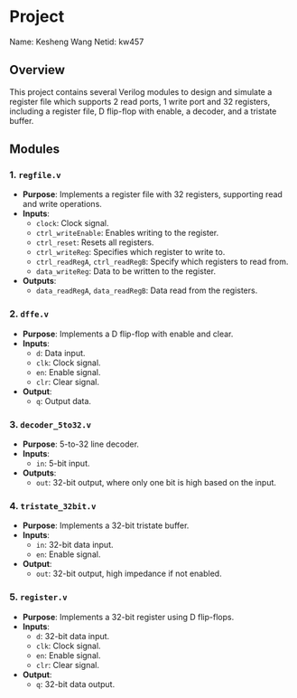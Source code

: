 # Project
Name: Kesheng Wang
Netid: kw457
## Overview

This project contains several Verilog modules to design and simulate a register file which supports 2 read ports, 1 write port and 32 registers, including a register file, D flip-flop with enable, a decoder, and a tristate buffer.

## Modules

### 1. `regfile.v`

- **Purpose**: Implements a register file with 32 registers, supporting read and write operations.
- **Inputs**:
  - `clock`: Clock signal.
  - `ctrl_writeEnable`: Enables writing to the register.
  - `ctrl_reset`: Resets all registers.
  - `ctrl_writeReg`: Specifies which register to write to.
  - `ctrl_readRegA`, `ctrl_readRegB`: Specify which registers to read from.
  - `data_writeReg`: Data to be written to the register.
- **Outputs**:
  - `data_readRegA`, `data_readRegB`: Data read from the registers.

### 2. `dffe.v`

- **Purpose**: Implements a D flip-flop with enable and clear.
- **Inputs**:
  - `d`: Data input.
  - `clk`: Clock signal.
  - `en`: Enable signal.
  - `clr`: Clear signal.
- **Output**:
  - `q`: Output data.

### 3. `decoder_5to32.v`

- **Purpose**: 5-to-32 line decoder.
- **Inputs**:
  - `in`: 5-bit input.
- **Outputs**:
  - `out`: 32-bit output, where only one bit is high based on the input.

### 4. `tristate_32bit.v`

- **Purpose**: Implements a 32-bit tristate buffer.
- **Inputs**:
  - `in`: 32-bit data input.
  - `en`: Enable signal.
- **Output**:
  - `out`: 32-bit output, high impedance if not enabled.

### 5. `register.v`

- **Purpose**: Implements a 32-bit register using D flip-flops.
- **Inputs**:
  - `d`: 32-bit data input.
  - `clk`: Clock signal.
  - `en`: Enable signal.
  - `clr`: Clear signal.
- **Output**:
  - `q`: 32-bit data output.

